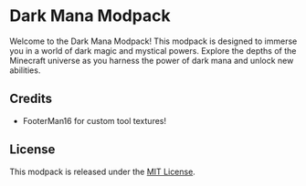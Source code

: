 # Dark Mana Modpack

Welcome to the Dark Mana Modpack! This modpack is designed to immerse you in a world of dark magic and mystical powers. Explore the depths of the Minecraft universe as you harness the power of dark mana and unlock new abilities.

## Credits

-   FooterMan16 for custom tool textures!

## License

This modpack is released under the [MIT License](LICENSE).
